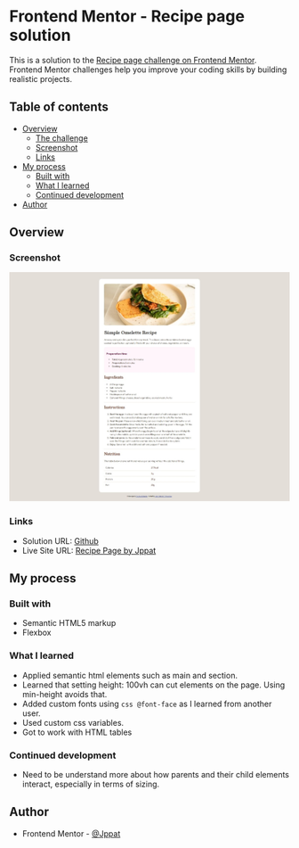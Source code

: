 # Frontend Mentor - Recipe page solution

This is a solution to the [Recipe page challenge on Frontend Mentor](https://www.frontendmentor.io/challenges/recipe-page-KiTsR8QQKm). Frontend Mentor challenges help you improve your coding skills by building realistic projects. 

## Table of contents

- [Overview](#overview)
  - [The challenge](#the-challenge)
  - [Screenshot](#screenshot)
  - [Links](#links)
- [My process](#my-process)
  - [Built with](#built-with)
  - [What I learned](#what-i-learned)
  - [Continued development](#continued-development)
- [Author](#author)

## Overview

### Screenshot

![](./jppat_recipe_page.jpeg)

### Links

- Solution URL: [Github](https://github.com/Jppat/frontend_mentor/tree/main/recipe-page-main)
- Live Site URL: [Recipe Page by Jppat](https://jppat.github.io/frontend_mentor/recipe-page-main)


## My process

### Built with

- Semantic HTML5 markup
- Flexbox

### What I learned

- Applied semantic html elements such as main and section.
- Learned that setting height: 100vh can cut elements on the page. Using min-height avoids that.
- Added custom fonts using ```css @font-face``` as I learned from another user.
- Used custom css variables.
- Got to work with HTML tables

### Continued development

- Need to be understand more about how parents and their child elements interact, especially in terms of sizing.

## Author
- Frontend Mentor - [@Jppat](https://www.frontendmentor.io/profile/Jppat)